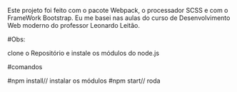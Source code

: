Este projeto foi feito com o pacote Webpack, o processador SCSS e com o FrameWork Bootstrap. Eu me basei nas 
aulas do curso de Desenvolvimento Web moderno do professor Leonardo Leitão. 

#Obs:

clone o Repositório e instale os módulos do node.js 

#comandos

#npm install// instalar os módulos
#npm start// roda
